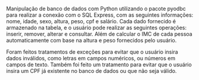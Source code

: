 Manipulação de banco de dados com Python utilizando o pacote pyodbc para realizar a conexão com o SQL Express, com as seguintes informações: nome, idade, sexo, altura, peso, cpf e salário. Cada dado fornecido é armazenado na tabela, e o usuário pode realizar as seguintes operações: inserir, remover, alterar e consultar. Além de calcular o IMC de cada pessoa automaticamente com base na altura e peso fornecidos pelo usuário.

Foram feitos tratamentos de exceções para evitar que o usuário insira dados inválidos, como letras em campos numéricos, ou números em campos de texto. Também foi feito um tratamento para evitar que o usuário insira um CPF já existente no banco de dados ou que não seja válido.
